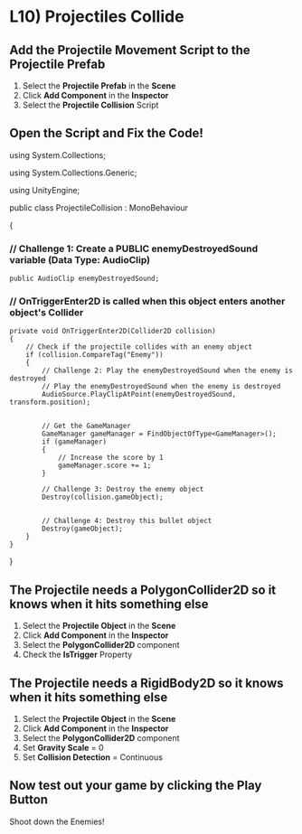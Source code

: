 # L10) Projectiles Collide

## Add the Projectile Movement Script to the Projectile Prefab

1. Select the **Projectile Prefab** in the **Scene**
2. Click **Add Component** in the **Inspector**
3. Select the **Projectile Collision** Script

## Open the Script and Fix the Code!

using System.Collections;

using System.Collections.Generic;

using UnityEngine;

public class ProjectileCollision : MonoBehaviour

{

### // Challenge 1: Create a PUBLIC enemyDestroyedSound variable (Data Type: AudioClip)

    public AudioClip enemyDestroyedSound;

### // OnTriggerEnter2D is called when this object enters another object's Collider
    private void OnTriggerEnter2D(Collider2D collision)
    {
        // Check if the projectile collides with an enemy object
        if (collision.CompareTag("Enemy"))
        {
            // Challenge 2: Play the enemyDestroyedSound when the enemy is destroyed
            // Play the enemyDestroyedSound when the enemy is destroyed
            AudioSource.PlayClipAtPoint(enemyDestroyedSound, transform.position);


            // Get the GameManager 
            GameManager gameManager = FindObjectOfType<GameManager>();
            if (gameManager)
            {
                // Increase the score by 1
                gameManager.score += 1;
            }

            // Challenge 3: Destroy the enemy object
            Destroy(collision.gameObject);


            // Challenge 4: Destroy this bullet object
            Destroy(gameObject);
        }
    }
}

## The Projectile needs a PolygonCollider2D so it knows when it hits something else

1. Select the **Projectile Object** in the **Scene**
2. Click **Add Component** in the **Inspector**
3. Select the **PolygonCollider2D** component
4. Check the **IsTrigger** Property

## The Projectile needs a RigidBody2D so it knows when it hits something else
1. Select the **Projectile Object** in the **Scene**
2. Click **Add Component** in the **Inspector**
3. Select the **PolygonCollider2D** component
4. Set **Gravity Scale** = 0
5. Set **Collision Detection** = Continuous

## Now test out your game by clicking the Play Button

Shoot down the Enemies!